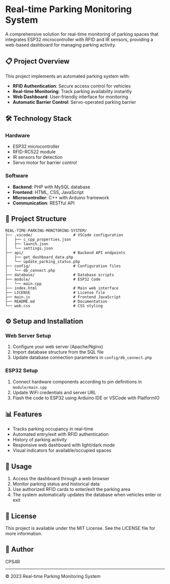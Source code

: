 # Real-time Parking Monitoring System

A comprehensive solution for real-time monitoring of parking spaces that integrates ESP32 microcontroller with RFID and IR sensors, providing a web-based dashboard for managing parking activity.

## 📋 Project Overview

This project implements an automated parking system with:

- **RFID Authentication**: Secure access control for vehicles
- **Real-time Monitoring**: Track parking availability instantly
- **Web Dashboard**: User-friendly interface for monitoring
- **Automatic Barrier Control**: Servo-operated parking barrier

## 🛠️ Technology Stack

### Hardware
- ESP32 microcontroller
- RFID-RC522 module
- IR sensors for detection
- Servo motor for barrier control

### Software
- **Backend**: PHP with MySQL database
- **Frontend**: HTML, CSS, JavaScript
- **Microcontroller**: C++ with Arduino framework
- **Communication**: RESTful API

## 📁 Project Structure

```
REAL-TIME-PARKING-MONITORING-SYSTEM/
├── .vscode/                  # VSCode configuration
│   ├── c_cpp_properties.json
│   ├── launch.json
│   └── settings.json
├── api/                      # Backend API endpoints
│   ├── get_dashboard_data.php
│   └── update_parking_status.php
├── config/                   # Configuration files
│   └── db_connect.php
├── database/                 # Database scripts
├── module/                   # ESP32 Code
│   └── main.cpp
├── index.html                # Main web interface
├── LICENSE                   # License file
├── main.js                   # Frontend JavaScript
├── README.md                 # Documentation
└── web.css                   # CSS styling
```

## ⚙️ Setup and Installation

### Web Server Setup
1. Configure your web server (Apache/Nginx)
2. Import database structure from the SQL file
3. Update database connection parameters in `config/db_connect.php`

### ESP32 Setup
1. Connect hardware components according to pin definitions in `module/main.cpp`
2. Update WiFi credentials and server URL
3. Flash the code to ESP32 using Arduino IDE or VSCode with PlatformIO

## 📊 Features

- Tracks parking occupancy in real-time
- Automated entry/exit with RFID authentication
- History of parking activity
- Responsive web dashboard with light/dark mode
- Visual indicators for available/occupied spaces

## 🔧 Usage

1. Access the dashboard through a web browser
2. Monitor parking status and historical data
3. Use authorized RFID cards to enter/exit the parking area
4. The system automatically updates the database when vehicles enter or exit


## 📜 License

This project is available under the MIT License. See the LICENSE file for more information.

## 👤 Author

CPS4R

---

© 2023 Real-time Parking Monitoring System
